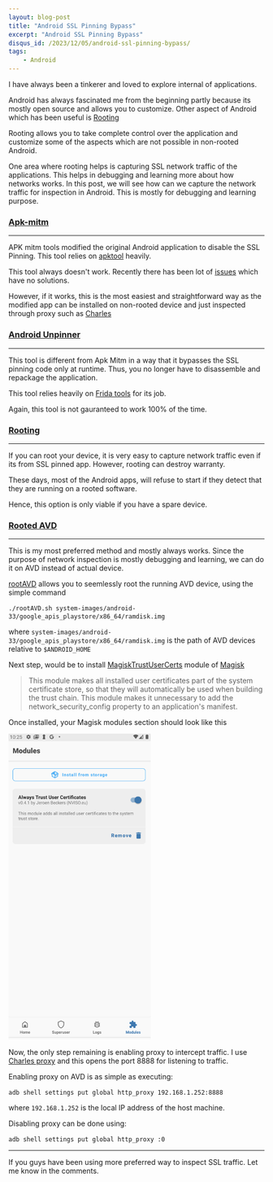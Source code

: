 ```yaml
---
layout: blog-post
title: "Android SSL Pinning Bypass"
excerpt: "Android SSL Pinning Bypass"
disqus_id: /2023/12/05/android-ssl-pinning-bypass/
tags:
    - Android
---
```


I have always been a tinkerer and loved to explore internal of applications.

Android has always fascinated me from the beginning partly because its mostly open source and allows you to customize. Other aspect of Android which has been useful is [Rooting](https://en.wikipedia.org/wiki/Rooting_(Android))

Rooting allows you to take complete control over the application and customize some of the aspects which are not possible in non-rooted Android.

One area where rooting helps is capturing SSL network traffic of the applications. This helps in debugging and learning more about how networks works. In this post, we will see how can we capture the network traffic for inspection in Android. This is mostly for debugging and learning purpose.

### [Apk-mitm](https://github.com/shroudedcode/apk-mitm)
---

APK mitm tools modified the original Android application to disable the SSL Pinning. This tool relies on [apktool](https://apktool.org/) heavily.

This tool always doesn't work. Recently there has been lot of [issues](https://github.com/shroudedcode/apk-mitm/issues/141) which have no solutions.

However, if it works, this is the most easiest and straightforward way as the modified app can be installed on non-rooted device and just inspected through proxy such as [Charles](https://www.charlesproxy.com/)

### [Android Unpinner](https://github.com/mitmproxy/android-unpinner)
---

This tool is different from Apk Mitm in a way that it bypasses the SSL pinning code only at runtime. Thus, you no longer have to disassemble and repackage the application.

This tool relies heavily on [Frida tools](https://github.com/frida/frida-tools) for its job.

Again, this tool is not gauranteed to work 100% of the time.

### [Rooting](https://en.wikipedia.org/wiki/Rooting_(Android))
---

If you can root your device, it is very easy to capture network traffic even if its from SSL pinned app. However, rooting can destroy warranty.

These days, most of the Android apps, will refuse to start if they detect that they are running on a rooted software. 

Hence, this option is only viable if you have a spare device.

### [Rooted AVD](https://gitlab.com/newbit/rootAVD)
---

This is my most preferred method and mostly always works. Since the purpose of network inspection is mostly debugging and learning, we can do it on AVD instead of actual device.

[rootAVD](https://gitlab.com/newbit/rootAVD) allows you to seemlessly root the running AVD device, using the simple command

```
./rootAVD.sh system-images/android-33/google_apis_playstore/x86_64/ramdisk.img

```

where `system-images/android-33/google_apis_playstore/x86_64/ramdisk.img` is the path of AVD devices relative to `$ANDROID_HOME`

Next step, would be to install [MagiskTrustUserCerts](https://github.com/NVISOsecurity/MagiskTrustUserCerts) module of [Magisk](https://github.com/topjohnwu/Magisk)

> This module makes all installed user certificates part of the system certificate store, so that they will 
> automatically be used when building the trust chain. This module makes it unnecessary to add the 
> network_security_config property to an application's manifest.

Once installed, your Magisk modules section should look like this

<img src='/images/magisk.png' height="600px" />

Now, the only step remaining is enabling proxy to intercept traffic. I use [Charles proxy](https://www.charlesproxy.com/) and this opens the port 8888 for listening to traffic.

Enabling proxy on AVD is as simple as executing:


```
adb shell settings put global http_proxy 192.168.1.252:8888 

```

where `192.168.1.252` is the local IP address of the host machine.

Disabling proxy can be done using:

```
adb shell settings put global http_proxy :0
```
---

If you guys have been using more preferred way to inspect SSL traffic. Let me know in the comments.